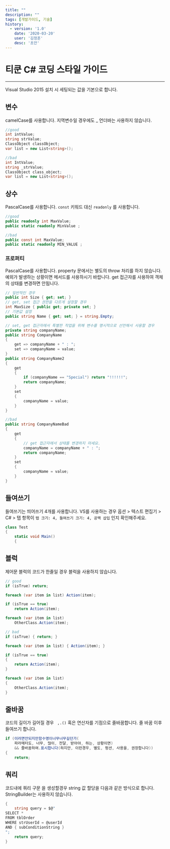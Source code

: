 ```yaml
---
title: ""
description: ""
tags: [개발가이드, 기술]
history:
  - version: '1.0'
    date: '2020-03-20'
    user: '김정훈'
    desc: '초안'
---
```


# 티쿤 C# 코딩 스타일 가이드
---
Visual Studio 2015 설치 시 세팅되는 값을 기본으로 합니다.


## 변수
camelCase를 사용합니다.
지역변수일 경우에도 _ 언더바는 사용하지 않습니다.
```csharp
//good
int intValue;
string strValue;
ClassObject classObject;
var list = new List<string>();

//bad
int IntValue;
string _strValue;
ClassObject class_object;
var list = new List<string>();
```

## 상수
PascalCase를 사용합니다.
`const` 키워드 대신 `readonly` 를 사용합니다.
```csharp
//good
public readonly int MaxValue;
public static readonly MinValue ;

//bad
public const int MaxValue;
public static readonly MIN_VALUE ;
```

### 프로퍼티
PascalCase를 사용합니다.
property 문에서는 별도의 throw 처리를 하지 않습니다. 예외가 발생하는 상황이면 메서드를 사용하시기 바랍니다.
get 접근자를 사용하여 객체의 상태를 변경하면 안됩니다.

```csharp
// 일반적인 경우
public int Size { get; set; } 
// get, set 접근 권한을 다르게 설정할 경우
int MaxSize { public get; private set; } 
// 기본값 설정
public string Name { get; set; } = string.Empty;

// set, get 접근자에서 특별한 작업을 위해 변수를 명시적으로 선언해서 사용할 경우
private string companyName;
public string CompanyName 
{
    get => companyName + " : ";
    set => companyName = value;
}
public string CompanyName2 
{
    get 
    {
        if (companyName == "Special") return "!!!!!!";
        return companyName;
    }
    set 
    {
        companyName = value;
    }
}

//bad
public string CompanyNameBad
{
    get 
    {
        // get 접근자에서 상태를 변경하지 마세요.
        companyName = companyName + " : ";
        return companyName;
    }
    set 
    {
        companyName = value;
    }
}
```



## 들여쓰기
들여쓰기는 띄어쓰기 4개를 사용합니다. VS를 사용하는 경우 옵션 > 텍스트 편집기 > C# > 탭 항목이 `탭 크기: 4, 들여쓰기 크기: 4, 공백 삽입` 인지 확인해주세요.
```csharp
class Test
{
    static void Main()
    {
```

## 블럭
제어문 블럭의 코드가 한줄일 경우 블럭을 사용하지 않습니다.
```csharp
// good
if (isTrue) return;

foreach (var item in list) Action(item);

if (isTrue == true)
    return Action(item);

foreach (var item in list) 
    OtherClass.Action(item);

// bad
if (isTrue) { return; }

foreach (var item in list) { Action(item); }

if (isTrue == true)
{
    return Action(item);
}

foreach (var item in list) 
{
    OtherClass.Action(item);
}

```

## 줄바꿈
코드의 길이가 길어질 경우 ` ,.()` 혹은 연산자를 기점으로 줄바꿈합니다. 줄 바꿈 이후 들여쓰기 합니다.

```csharp
if (이러면안되지만함수명이너무너무길던가(
    파라메터도, 너무, 많이, 전달, 받아야, 하는, 상황이면) 
    && 줄바꿈하여.표시합니다(하지만, 이런경우, 별도, 펑션, 사용을, 권장합니다))
{
    return;
```


## 쿼리 
코드내에 쿼리 구문 을 생성할경우 string 값 할당을 다음과 같은 방식으로 합니다. StringBuilder는 사용하지 않습니다.

```csharp
{
    string query = $@"
SELECT * 
FROM tblOrder
WHERE strUserId = @userId
AND { subConditionString }
";
    return query;
}
```

